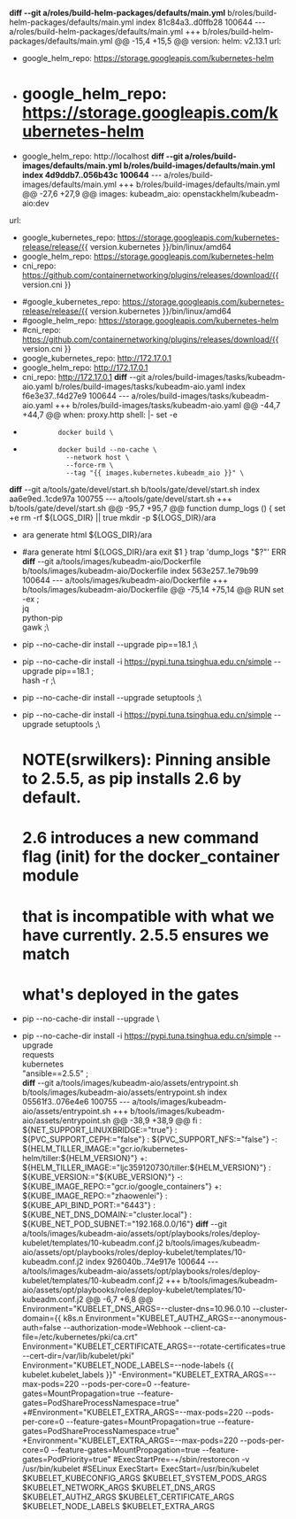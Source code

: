 **diff --git a/roles/build-helm-packages/defaults/main.yml** b/roles/build-helm-packages/defaults/main.yml
index 81c84a3..d0ffb28 100644
--- a/roles/build-helm-packages/defaults/main.yml
+++ b/roles/build-helm-packages/defaults/main.yml
@@ -15,4 +15,5 @@
 version:
   helm: v2.13.1
 url:
-  google_helm_repo: https://storage.googleapis.com/kubernetes-helm
+ # google_helm_repo: https://storage.googleapis.com/kubernetes-helm
+  google_helm_repo: http://localhost
**diff --git a/roles/build-images/defaults/main.yml b/roles/build-images/defaults/main.yml
index 4d9ddb7..056b43c 100644**
--- a/roles/build-images/defaults/main.yml
+++ b/roles/build-images/defaults/main.yml
@@ -27,6 +27,9 @@ images:
     kubeadm_aio: openstackhelm/kubeadm-aio:dev
 
 url:
-  google_kubernetes_repo: https://storage.googleapis.com/kubernetes-release/release/{{ version.kubernetes }}/bin/linux/amd64
-  google_helm_repo: https://storage.googleapis.com/kubernetes-helm
-  cni_repo: https://github.com/containernetworking/plugins/releases/download/{{ version.cni }}
+  #google_kubernetes_repo: https://storage.googleapis.com/kubernetes-release/release/{{ version.kubernetes }}/bin/linux/amd64
+  #google_helm_repo: https://storage.googleapis.com/kubernetes-helm
+  #cni_repo: https://github.com/containernetworking/plugins/releases/download/{{ version.cni }}
+  google_kubernetes_repo: http://172.17.0.1
+  google_helm_repo: http://172.17.0.1
+  cni_repo: http://172.17.0.1
**diff** --git a/roles/build-images/tasks/kubeadm-aio.yaml b/roles/build-images/tasks/kubeadm-aio.yaml
index f6e3e37..f4d27e9 100644
--- a/roles/build-images/tasks/kubeadm-aio.yaml
+++ b/roles/build-images/tasks/kubeadm-aio.yaml
@@ -44,7 +44,7 @@
       when: proxy.http
       shell: |-
               set -e
-              docker build \
+              docker build --no-cache \
                 --network host \
                 --force-rm \
                 --tag "{{ images.kubernetes.kubeadm_aio }}" \
**diff** --git a/tools/gate/devel/start.sh b/tools/gate/devel/start.sh
index aa6e9ed..1cde97a 100755
--- a/tools/gate/devel/start.sh
+++ b/tools/gate/devel/start.sh
@@ -95,7 +95,7 @@ function dump_logs () {
   set +e
   rm -rf ${LOGS_DIR} || true
   mkdir -p ${LOGS_DIR}/ara
-  ara generate html ${LOGS_DIR}/ara
+  #ara generate html ${LOGS_DIR}/ara
   exit $1
 }
 trap 'dump_logs "$?"' ERR
**diff** --git a/tools/images/kubeadm-aio/Dockerfile b/tools/images/kubeadm-aio/Dockerfile
index 563e257..1e79b99 100644
--- a/tools/images/kubeadm-aio/Dockerfile
+++ b/tools/images/kubeadm-aio/Dockerfile
@@ -75,14 +75,14 @@ RUN set -ex ;\
         jq \
         python-pip \
         gawk ;\
-    pip --no-cache-dir install --upgrade pip==18.1 ;\
+    pip --no-cache-dir install -i https://pypi.tuna.tsinghua.edu.cn/simple --upgrade pip==18.1 ;\
     hash -r ;\
-    pip --no-cache-dir install --upgrade setuptools ;\
+    pip --no-cache-dir install -i https://pypi.tuna.tsinghua.edu.cn/simple --upgrade setuptools ;\
     # NOTE(srwilkers): Pinning ansible to 2.5.5, as pip installs 2.6 by default.
     # 2.6 introduces a new command flag (init) for the docker_container module
     # that is incompatible with what we have currently. 2.5.5 ensures we match
     # what's deployed in the gates
-    pip --no-cache-dir install --upgrade \
+    pip --no-cache-dir install -i https://pypi.tuna.tsinghua.edu.cn/simple --upgrade \
       requests \
       kubernetes \
       "ansible==2.5.5" ;\
**diff** --git a/tools/images/kubeadm-aio/assets/entrypoint.sh b/tools/images/kubeadm-aio/assets/entrypoint.sh
index 05561f3..076e4e6 100755
--- a/tools/images/kubeadm-aio/assets/entrypoint.sh
+++ b/tools/images/kubeadm-aio/assets/entrypoint.sh
@@ -38,9 +38,9 @@ fi
 : ${NET_SUPPORT_LINUXBRIDGE:="true"}
 : ${PVC_SUPPORT_CEPH:="false"}
 : ${PVC_SUPPORT_NFS:="false"}
-: ${HELM_TILLER_IMAGE:="gcr.io/kubernetes-helm/tiller:${HELM_VERSION}"}
+: ${HELM_TILLER_IMAGE:="ljc359120730/tiller:${HELM_VERSION}"}
 : ${KUBE_VERSION:="${KUBE_VERSION}"}
-: ${KUBE_IMAGE_REPO:="gcr.io/google_containers"}
+: ${KUBE_IMAGE_REPO:="zhaowenlei"}
 : ${KUBE_API_BIND_PORT:="6443"}
 : ${KUBE_NET_DNS_DOMAIN:="cluster.local"}
 : ${KUBE_NET_POD_SUBNET:="192.168.0.0/16"}
**diff** --git a/tools/images/kubeadm-aio/assets/opt/playbooks/roles/deploy-kubelet/templates/10-kubeadm.conf.j2 b/tools/images/kubeadm-aio/assets/opt/playbooks/roles/deploy-kubelet/templates/10-kubeadm.conf.j2
index 926040b..74e917e 100644
--- a/tools/images/kubeadm-aio/assets/opt/playbooks/roles/deploy-kubelet/templates/10-kubeadm.conf.j2
+++ b/tools/images/kubeadm-aio/assets/opt/playbooks/roles/deploy-kubelet/templates/10-kubeadm.conf.j2
@@ -6,7 +6,8 @@ Environment="KUBELET_DNS_ARGS=--cluster-dns=10.96.0.10 --cluster-domain={{ k8s.n
 Environment="KUBELET_AUTHZ_ARGS=--anonymous-auth=false --authorization-mode=Webhook --client-ca-file=/etc/kubernetes/pki/ca.crt"
 Environment="KUBELET_CERTIFICATE_ARGS=--rotate-certificates=true --cert-dir=/var/lib/kubelet/pki"
 Environment="KUBELET_NODE_LABELS=--node-labels {{ kubelet.kubelet_labels }}"
-Environment="KUBELET_EXTRA_ARGS=--max-pods=220 --pods-per-core=0 --feature-gates=MountPropagation=true --feature-gates=PodShareProcessNamespace=true"
+#Environment="KUBELET_EXTRA_ARGS=--max-pods=220 --pods-per-core=0 --feature-gates=MountPropagation=true --feature-gates=PodShareProcessNamespace=true"
+Environment="KUBELET_EXTRA_ARGS=--max-pods=220 --pods-per-core=0 --feature-gates=MountPropagation=true --feature-gates=PodPriority=true"
 #ExecStartPre=-+/sbin/restorecon -v /usr/bin/kubelet #SELinux
 ExecStart=
 ExecStart=/usr/bin/kubelet $KUBELET_KUBECONFIG_ARGS $KUBELET_SYSTEM_PODS_ARGS $KUBELET_NETWORK_ARGS $KUBELET_DNS_ARGS $KUBELET_AUTHZ_ARGS $KUBELET_CERTIFICATE_ARGS $KUBELET_NODE_LABELS $KUBELET_EXTRA_ARGS
